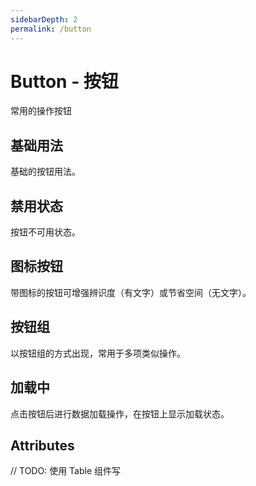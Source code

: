 ```yaml
---
sidebarDepth: 2
permalink: /button
---
```


# Button - 按钮
常用的操作按钮

## 基础用法
基础的按钮用法。

<ClientOnly>
  <button-demo type="basic"/>
</ClientOnly>

## 禁用状态
按钮不可用状态。

<ClientOnly>
  <button-demo type="disabled"/>
</ClientOnly>

## 图标按钮
带图标的按钮可增强辨识度（有文字）或节省空间（无文字）。

<ClientOnly>
  <button-demo type="icon"/>
</ClientOnly>

## 按钮组
以按钮组的方式出现，常用于多项类似操作。

<ClientOnly>
  <button-demo type="group"/>
</ClientOnly>

## 加载中
点击按钮后进行数据加载操作，在按钮上显示加载状态。

<ClientOnly>
  <button-demo type="loading"/>
</ClientOnly>

## Attributes

// TODO: 使用 Table 组件写
